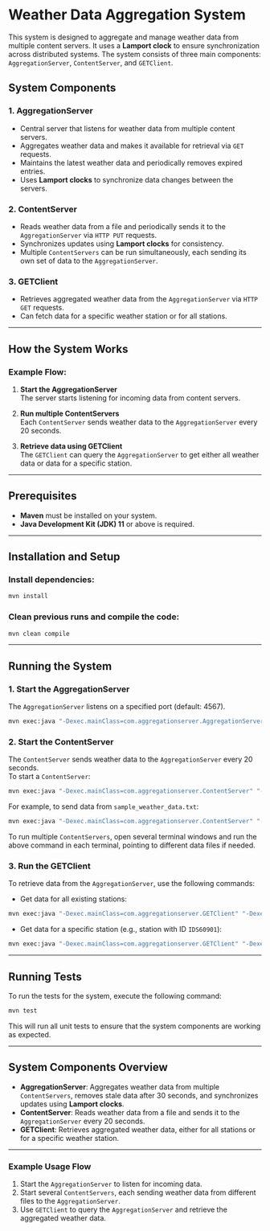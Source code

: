 
# Weather Data Aggregation System

This system is designed to aggregate and manage weather data from multiple content servers. It uses a **Lamport clock** to ensure synchronization across distributed systems. The system consists of three main components: `AggregationServer`, `ContentServer`, and `GETClient`.

## System Components

### 1. AggregationServer
- Central server that listens for weather data from multiple content servers.
- Aggregates weather data and makes it available for retrieval via `GET` requests.
- Maintains the latest weather data and periodically removes expired entries.
- Uses **Lamport clocks** to synchronize data changes between the servers.

### 2. ContentServer
- Reads weather data from a file and periodically sends it to the `AggregationServer` via `HTTP PUT` requests.
- Synchronizes updates using **Lamport clocks** for consistency.
- Multiple `ContentServers` can be run simultaneously, each sending its own set of data to the `AggregationServer`.

### 3. GETClient
- Retrieves aggregated weather data from the `AggregationServer` via `HTTP GET` requests.
- Can fetch data for a specific weather station or for all stations.

---

## How the System Works

### Example Flow:
1. **Start the AggregationServer**  
   The server starts listening for incoming data from content servers.
   
2. **Run multiple ContentServers**  
   Each `ContentServer` sends weather data to the `AggregationServer` every 20 seconds.
   
3. **Retrieve data using GETClient**  
   The `GETClient` can query the `AggregationServer` to get either all weather data or data for a specific station.

---

## Prerequisites

- **Maven** must be installed on your system.
- **Java Development Kit (JDK) 11** or above is required.

---

## Installation and Setup

### Install dependencies:
```bash
mvn install
```

### Clean previous runs and compile the code:
```bash
mvn clean compile
```

---

## Running the System

### 1. Start the AggregationServer
The `AggregationServer` listens on a specified port (default: 4567).
```bash
mvn exec:java "-Dexec.mainClass=com.aggregationserver.AggregationServer"
```

### 2. Start the ContentServer
The `ContentServer` sends weather data to the `AggregationServer` every 20 seconds.  
To start a `ContentServer`:
```bash
mvn exec:java "-Dexec.mainClass=com.aggregationserver.ContentServer" "-Dexec.args=localhost:4567 src/test/resources/"
```
For example, to send data from `sample_weather_data.txt`:
```bash
mvn exec:java "-Dexec.mainClass=com.aggregationserver.ContentServer" "-Dexec.args=localhost:4567 src/test/resources/sample_weather_data.txt"
```

To run multiple `ContentServers`, open several terminal windows and run the above command in each terminal, pointing to different data files if needed.

### 3. Run the GETClient
To retrieve data from the `AggregationServer`, use the following commands:

- Get data for all existing stations:
```bash
mvn exec:java "-Dexec.mainClass=com.aggregationserver.GETClient" "-Dexec.args=localhost:4567"
```

- Get data for a specific station (e.g., station with ID `IDS60901`):
```bash
mvn exec:java "-Dexec.mainClass=com.aggregationserver.GETClient" "-Dexec.args=localhost:4567 IDS60901"
```

---

## Running Tests

To run the tests for the system, execute the following command:
```bash
mvn test
```
This will run all unit tests to ensure that the system components are working as expected.

---

## System Components Overview

- **AggregationServer**: Aggregates weather data from multiple `ContentServers`, removes stale data after 30 seconds, and synchronizes updates using **Lamport clocks**.
- **ContentServer**: Reads weather data from a file and sends it to the `AggregationServer` every 20 seconds.
- **GETClient**: Retrieves aggregated weather data, either for all stations or for a specific weather station.

---

### Example Usage Flow
1. Start the `AggregationServer` to listen for incoming data.
2. Start several `ContentServers`, each sending weather data from different files to the `AggregationServer`.
3. Use `GETClient` to query the `AggregationServer` and retrieve the aggregated weather data.
